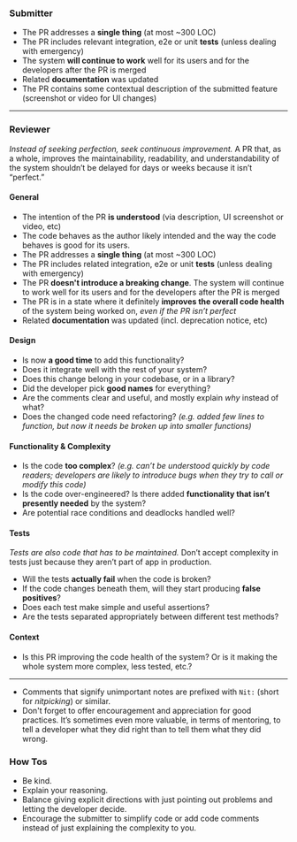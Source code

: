 ### Submitter

- The PR addresses a **single thing** (at most ~300 LOC)
- The PR includes relevant integration, e2e or unit **tests** (unless dealing with emergency)
- The system **will continue to work** well for its users and for the developers after the PR is merged
- Related **documentation** was updated
- The PR contains some contextual description of the submitted feature (screenshot or video for UI changes)

---

### Reviewer

_Instead of seeking perfection, seek continuous improvement._ A PR that,
as a whole, improves the maintainability, readability, and understandability
of the system shouldn’t be delayed for days or weeks because it isn’t “perfect.”

#### General

- The intention of the PR **is understood** (via description, UI screenshot or video, etc)
- The code behaves as the author likely intended and the way the code behaves is good for its users.
- The PR addresses a **single thing** (at most ~300 LOC)
- The PR includes related integration, e2e or unit **tests** (unless dealing with emergency)
- The PR **doesn't introduce a breaking change**. The system will continue to work well for its users and for the developers after the PR is merged
- The PR is in a state where it definitely **improves the overall code health** of the system being worked on, _even if the PR isn’t perfect_
- Related **documentation** was updated (incl. deprecation notice, etc)

#### Design

- Is now **a good time** to add this functionality?
- Does it integrate well with the rest of your system?
- Does this change belong in your codebase, or in a library?
- Did the developer pick **good names** for everything?
- Are the comments clear and useful, and mostly explain _why_ instead of what?
- Does the changed code need refactoring? _(e.g. added few lines to function, but now it needs be broken up into smaller functions)_

#### Functionality & Complexity

- Is the code **too complex**? _(e.g. can’t be understood quickly by code readers; developers are likely to introduce bugs when they try to call or modify this code)_
- Is the code over-engineered? Is there added **functionality that isn’t presently needed** by the system?
- Are potential race conditions and deadlocks handled well?

#### Tests

_Tests are also code that has to be maintained._
Don’t accept complexity in tests just because they aren’t part of app in production.

- Will the tests **actually fail** when the code is broken?
- If the code changes beneath them, will they start producing **false positives**?
- Does each test make simple and useful assertions?
- Are the tests separated appropriately between different test methods?

#### Context

- Is this PR improving the code health of the system? Or is it making the whole system more complex, less tested, etc.? 


---

- Comments that signify unimportant notes are prefixed with `Nit:` (short for _nitpicking_) or similar.
- Don't forget to offer encouragement and appreciation for good practices. It’s sometimes even more valuable, in terms of mentoring, to tell a developer what they did right than to tell them what they did wrong.

### How Tos

- Be kind.
- Explain your reasoning.
- Balance giving explicit directions with just pointing out problems and letting the developer decide.
- Encourage the submitter to simplify code or add code comments instead of just explaining the complexity to you.


